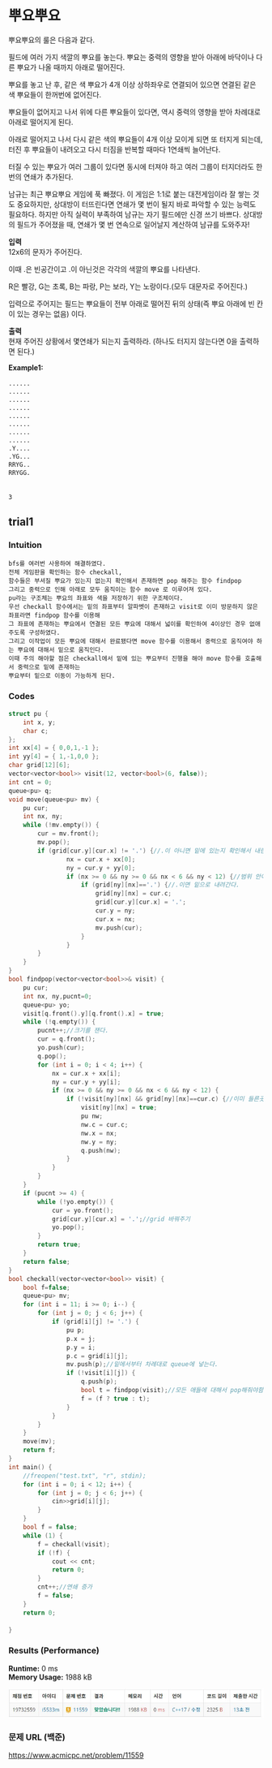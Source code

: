 # 뿌요뿌요

뿌요뿌요의 룰은 다음과 같다.

필드에 여러 가지 색깔의 뿌요를 놓는다. 뿌요는 중력의 영향을 받아 아래에 바닥이나 다른 뿌요가 나올 때까지 아래로 떨어진다.  

뿌요를 놓고 난 후, 같은 색 뿌요가 4개 이상 상하좌우로 연결되어 있으면 연결된 같은 색 뿌요들이 한꺼번에 없어진다.  

뿌요들이 없어지고 나서 위에 다른 뿌요들이 있다면, 역시 중력의 영향을 받아 차례대로 아래로 떨어지게 된다.  

아래로 떨어지고 나서 다시 같은 색의 뿌요들이 4개 이상 모이게 되면 또 터지게 되는데, 터진 후 뿌요들이 내려오고 다시 터짐을 반복할 때마다 1연쇄씩 늘어난다.  

터질 수 있는 뿌요가 여러 그룹이 있다면 동시에 터져야 하고 여러 그룹이 터지더라도 한번의 연쇄가 추가된다.  

남규는 최근 뿌요뿌요 게임에 푹 빠졌다. 이 게임은 1:1로 붙는 대전게임이라 잘 쌓는 것도 중요하지만, 상대방이 터뜨린다면 연쇄가 몇 번이 될지 바로 파악할 수 있는 능력도 필요하다. 하지만 아직 실력이 부족하여 남규는 자기 필드에만 신경 쓰기 바쁘다.   상대방의 필드가 주어졌을 때, 연쇄가 몇 번 연속으로 일어날지 계산하여 남규를 도와주자!  

**입력**  
12x6의 문자가 주어진다.

이때 .은 빈공간이고 .이 아닌것은 각각의 색깔의 뿌요를 나타낸다.  

R은 빨강, G는 초록, B는 파랑, P는 보라, Y는 노랑이다.(모두 대문자로 주어진다.)  

입력으로 주어지는 필드는 뿌요들이 전부 아래로 떨어진 뒤의 상태(즉 뿌요 아래에 빈 칸이 있는 경우는 없음) 이다.      

**출력**  
현재 주어진 상황에서 몇연쇄가 되는지 출력하라. (하나도 터지지 않는다면 0을 출력하면 된다.)  


**Example1:**   
```
......
......
......
......
......
......
......
......
.Y....
.YG...
RRYG..
RRYGG.


3
```

## trial1
### Intuition
```
bfs를 여러번 사용하여 해결하였다.
전체 게임판을 확인하는 함수 checkall,
함수들은 부셔질 뿌요가 있는지 없는지 확인해서 존재하면 pop 해주는 함수 findpop
그리고 중력으로 인해 아래로 모두 움직이는 함수 move 로 이루어져 있다.
pu라는 구조체는 뿌요의 좌표와 색을 저장하기 위한 구조체이다.
우선 checkall 함수에서는 밑의 좌표부터 알파벳이 존재하고 visit로 이미 방문하지 않은 좌표라면 findpop 함수를 이용해
그 좌표에 존재하는 뿌요에서 연결된 모든 뿌요에 대해서 넓이를 확인하여 4이상인 경우 없애주도록 구성하였다. 
그리고 이작업이 모든 뿌요에 대해서 완료됐다면 move 함수를 이용해서 중력으로 움직여야 하는 뿌요에 대해서 밑으로 움직인다. 
이때 주의 해야할 점은 checkall에서 밑에 있는 뿌요부터 진행을 해야 move 함수를 호출해서 중력으로 밑에 존재하는 
뿌요부터 밑으로 이동이 가능하게 된다.
```

### Codes  
```cpp
struct pu {
	int x, y;
	char c;
};
int xx[4] = { 0,0,1,-1 };
int yy[4] = { 1,-1,0,0 };
char grid[12][6];
vector<vector<bool>> visit(12, vector<bool>(6, false));
int cnt = 0;
queue<pu> q;
void move(queue<pu> mv) {
	pu cur;
	int nx, ny;
	while (!mv.empty()) {
		cur = mv.front();
		mv.pop();
		if (grid[cur.y][cur.x] != '.') {//.이 아니면 밑에 있는지 확인해서 내린다.
				nx = cur.x + xx[0];
				ny = cur.y + yy[0];
				if (nx >= 0 && ny >= 0 && nx < 6 && ny < 12) {//범위 안이면
					if (grid[ny][nx]=='.') {//.이면 밑으로 내려간다.
						grid[ny][nx] = cur.c;
						grid[cur.y][cur.x] = '.';
						cur.y = ny;
						cur.x = nx;
						mv.push(cur);
					}
				}
		}
	}
}
bool findpop(vector<vector<bool>>& visit) {
	pu cur;
	int nx, ny,pucnt=0;
	queue<pu> yo;
	visit[q.front().y][q.front().x] = true;
	while (!q.empty()) {
		pucnt++;//크기를 잰다.
		cur = q.front();
		yo.push(cur);
		q.pop();
		for (int i = 0; i < 4; i++) {
			nx = cur.x + xx[i];
			ny = cur.y + yy[i];
			if (nx >= 0 && ny >= 0 && nx < 6 && ny < 12) {
				if (!visit[ny][nx] && grid[ny][nx]==cur.c) {//이미 들른곳이 아니고 같은 컬러면 q에 넣기
					visit[ny][nx] = true;
					pu nw;
					nw.c = cur.c;
					nw.x = nx;
					nw.y = ny;
					q.push(nw);
				}
			}
		}
	}
	if (pucnt >= 4) {
		while (!yo.empty()) {
			cur = yo.front();
			grid[cur.y][cur.x] = '.';//grid 바꿔주기
			yo.pop();
		}
		return true;
	}
	return false;
}
bool checkall(vector<vector<bool>> visit) {
	bool f=false;
	queue<pu> mv;
	for (int i = 11; i >= 0; i--) {
		for (int j = 0; j < 6; j++) {
			if (grid[i][j] != '.') {
				pu p;
				p.x = j;
				p.y = i;
				p.c = grid[i][j];
				mv.push(p);//밑에서부터 차례대로 queue에 넣는다.
				if (!visit[i][j]) {
					q.push(p);
					bool t = findpop(visit);//모든 애들에 대해서 pop해줘야함
					f = (f ? true : t);
				}
			}
		}
	}
	move(mv);
	return f;
}
int main() {
	//freopen("test.txt", "r", stdin);
	for (int i = 0; i < 12; i++) {
		for (int j = 0; j < 6; j++) {
			cin>>grid[i][j];
		}
	}
	bool f = false;
	while (1) {
		f = checkall(visit);
		if (!f) {
			cout << cnt;
			return 0;
		}
		cnt++;//연쇄 증가
		f = false;
	}
	return 0;

}
```

### Results (Performance)    
**Runtime:**  0 ms   
**Memory Usage:** 	1988 kB    


<p align="center"> 
<img src="./capture.JPG">
</p>


### 문제 URL (백준)  
https://www.acmicpc.net/problem/11559